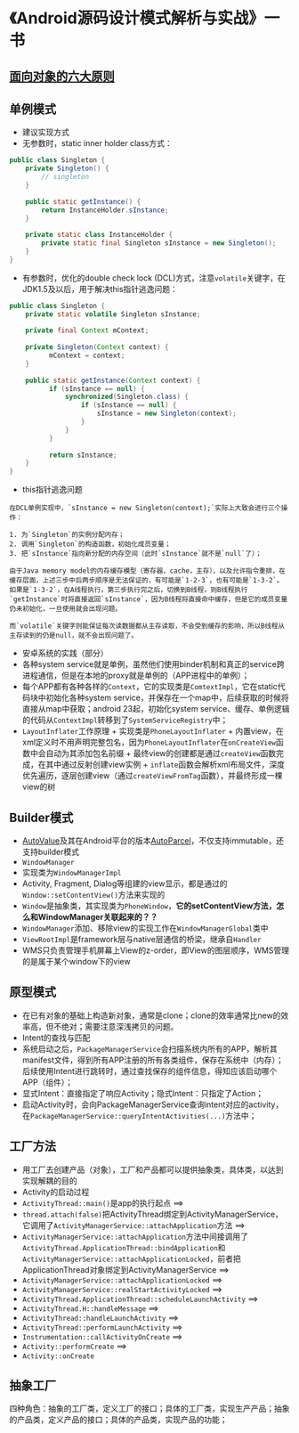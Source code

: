 # 《Android源码设计模式解析与实战》一书

## [面向对象的六大原则](../misc/OOP6Principles.md)

## 单例模式
+  建议实现方式
  +  无参数时，static inner holder class方式：
  
  ```java
  public class Singleton {
	  private Singleton() {
		  // singleton
	  }
	  
	  public static getInstance() {
		  return InstanceHolder.sInstance;
	  }
	  
	  private static class InstanceHolder {
		  private static final Singleton sInstance = new Singleton();
	  }
  }
  ```
  
  +  有参数时，优化的double check lock (DCL)方式，注意`volatile`关键字，在JDK1.5及以后，用于解决this指针逃逸问题：
  
  ```java
  public class Singleton {
      private static volatile Singleton sInstance;
    
      private final Context mContext;
    
	  private Singleton(Context context) {
		    mContext = context;
	  }
	  
	  public static getInstance(Context context) {
            if (sInstance == null) {
                synchronized(Singleton.class) {
                    if (sInstance == null) {
                        sInstance = new Singleton(context);
                    }
                }
            }
            
            return sInstance;
	  }
  }
  ```
  
  +  this指针逃逸问题
  
    在DCL单例实现中，`sInstance = new Singleton(context);`实际上大致会进行三个操作：
    
    1. 为`Singleton`的实例分配内存；
    2. 调用`Singleton`的构造函数，初始化成员变量；
    3. 把`sInstance`指向新分配的内存空间（此时`sInstance`就不是`null`了）；
    
    由于Java memory model的内存缓存模型（寄存器，cache，主存），以及允许指令重排，在缓存层面，上述三步中后两步顺序是无法保证的，有可能是`1-2-3`，也有可能是`1-3-2`。如果是`1-3-2`，在A线程执行，第三步执行完之后，切换到B线程，则B线程执行`getInstance`时将直接返回`sInstance`，因为B线程将直接命中缓存，但是它的成员变量仍未初始化，一旦使用就会出现问题。
    
    而`volatile`关键字则能保证每次读数据都从主存读取，不会受到缓存的影响，所以B线程从主存读到的仍是null，就不会出现问题了。
  
+  安卓系统的实践（部分）
  +  各种system service就是单例，虽然他们使用binder机制和真正的service跨进程通信，但是在本地的proxy就是单例的（APP进程中的单例）；
  +  每个APP都有各种各样的`Context`，它的实现类是`ComtextImpl`，它在static代码块中初始化各种system service，并保存在一个map中，后续获取的时候将直接从map中获取；android 23起，初始化system service、缓存、单例逻辑的代码从`ContextImpl`转移到了`SystemServiceRegistry`中；
  +  `LayoutInflater`工作原理
    +  实现类是`PhoneLayoutInflater`
    +  内置view，在xml定义时不用声明完整包名，因为`PhoneLayoutInflater`在`onCreateView`函数中会自动为其添加包名前缀
    +  最终view的创建都是通过`createView`函数完成，在其中通过反射创建view实例
    +  `inflate`函数会解析xml布局文件，深度优先遍历，逐层创建view（通过`createViewFromTag`函数），并最终形成一棵view的树
  
## Builder模式
+  [AutoValue](https://github.com/google/auto/tree/master/value)及其在Android平台的版本[AutoParcel](https://github.com/frankiesardo/auto-parcel)，不仅支持immutable，还支持builder模式
+  `WindowManager`
  +  实现类为`WindowManagerImpl`
  +  Activity, Fragment, Dialog等组建的view显示，都是通过的`Window::setContentView()`方法来实现的
  +  `Window`是抽象类，其实现类为`PhoneWindow`，**它的setContentView方法，怎么和WindowManager关联起来的？？**
  +  `WindowManager`添加、移除view的实现工作在`WindowManagerGlobal`类中
  +  `ViewRootImpl`是framework层与native层通信的桥梁，继承自`Handler`
  +  WMS只负责管理手机屏幕上View的z-order，即View的图层顺序，WMS管理的是属于某个window下的view

## 原型模式
+  在已有对象的基础上构造新对象，通常是clone；clone的效率通常比new的效率高，但不绝对；需要注意深浅拷贝的问题。
+  Intent的查找与匹配
  +  系统启动之后，`PackageManagerService`会扫描系统内所有的APP，解析其manifest文件，得到所有APP注册的所有各类组件，保存在系统中（内存）；后续使用Intent进行跳转时，通过查找保存的组件信息，得知应该启动哪个APP（组件）；
  +  显式Intent：直接指定了响应Activity；隐式Intent：只指定了Action；
  +  启动Activity时，会向PackageManagerService查询intent对应的activity，在`PackageManagerService::queryIntentActivities(...)`方法中；

## 工厂方法
+  用工厂去创建产品（对象），工厂和产品都可以提供抽象类，具体类，以达到实现解耦的目的
+  Activity的启动过程
  +  `ActivityThread::main()`是app的执行起点  ==>
  +  `thread.attach(false)`把ActivityThread绑定到ActivityManagerService，它调用了`ActivityManagerService::attachApplication`方法  ==>
  +  `ActivityManagerService::attachApplication`方法中间接调用了`ActivityThread.ApplicationThread::bindApplication`和`ActivityManagerService::attachApplicationLocked`，前者把ApplicationThread对象绑定到ActivityManagerService  ==>
  +  `ActivityManagerService::attachApplicationLocked`  ==>
  +  `ActivityManagerService::realStartActivityLocked`  ==>
  +  `ActivityThread.ApplicationThread::scheduleLaunchActivity`  ==>
  +  `ActivityThread.H::handleMessage`  ==>
  +  `ActivityThread::handleLaunchActivity`  ==>  
  +  `ActivityThread::performLaunchActivity`  ==>
  +  `Instrumentation::callActivityOnCreate`  ==>
  +  `Activity::performCreate`  ==>
  +  `Activity::onCreate`

## 抽象工厂
四种角色：抽象的工厂类，定义工厂的接口；具体的工厂类，实现生产产品；抽象的产品类，定义产品的接口；具体的产品类，实现产品的功能；
